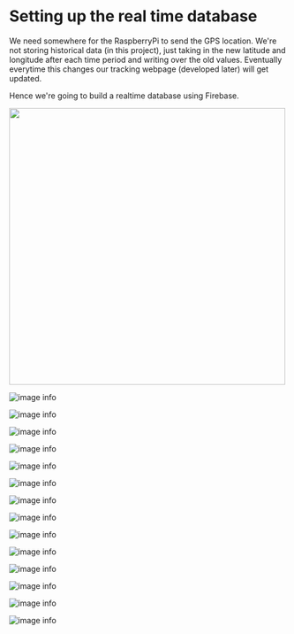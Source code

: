 # Setting up the real time database

We need somewhere for the RaspberryPi to send the GPS location. We're not storing historical data (in this project), just taking in the new latitude and longitude after each time period and writing over the old values. Eventually everytime this changes our tracking webpage (developed later) will get updated.

Hence we're going to build a realtime database using Firebase.

<img src="./Images/firebase_1.png" width="500">

![image info](./Images/firebase_1.png)

![image info](./Images/firebase_2.png)

![image info](./Images/firebase_3.png)

![image info](./Images/firebase_4.png)

![image info](./Images/firebase_5.png)

![image info](./Images/firebase_6.png)

![image info](./Images/firebase_7.png)

![image info](./Images/firebase_8.png)

![image info](./Images/firebase_9.png)

![image info](./Images/firebase_10.png)

![image info](./Images/firebase_11.png)

![image info](./Images/firebase_12.png)

![image info](./Images/firebase_13.png)

![image info](./Images/firebase_14.png)

